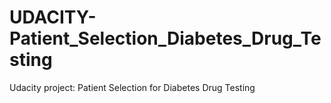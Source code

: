 # UDACITY-Patient_Selection_Diabetes_Drug_Testing
Udacity project: Patient Selection for Diabetes Drug Testing
